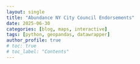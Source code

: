 ```yaml
---
layout: single
title: "Abundance NY City Council Endorsements"
date: 2025-06-30
categories: [blog, maps, interactive]
tags: [python, geopandas, datawrapper]
author_profile: true
# toc: true
# toc_label: "Contents"
---
```

